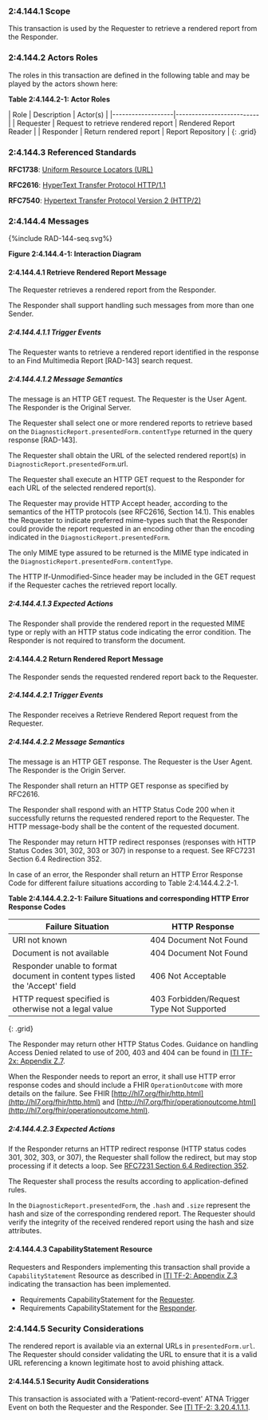 ### 2:4.144.1 Scope

This transaction is used by the Requester to retrieve a rendered report from the Responder.

### 2:4.144.2 Actors Roles

The roles in this transaction are defined in the following table and may be played by the actors shown here:

**Table 2:4.144.2-1: Actor Roles**

| Role      | Description                                   | Actor(s)          |
|-------------------|--------------------------|
| Requester | Request to retrieve rendered report         | Rendered Report Reader    |
| Responder | Return rendered report  | Report Repository |
{: .grid}

### 2:4.144.3 Referenced Standards

**RFC1738**: [Uniform Resource Locators (URL)](http://www.ietf.org/rfc/rfc1738.txt)

**RFC2616**: [HyperText Transfer Protocol HTTP/1.1](http://www.ietf.org/rfc/rfc2616.txt)

**RFC7540**: [Hypertext Transfer Protocol Version 2 (HTTP/2)](https://tools.ietf.org/html/rfc7540)

### 2:4.144.4 Messages

<div>
{%include RAD-144-seq.svg%}
</div>

<div style="clear: left"/>

**Figure 2:4.144.4-1: Interaction Diagram**

#### 2:4.144.4.1 Retrieve Rendered Report Message

The Requester retrieves a rendered report from the Responder.

The Responder shall support handling such messages from more than one Sender. 

##### 2:4.144.4.1.1 Trigger Events

The Requester wants to retrieve a rendered report identified in the response to an Find Multimedia Report [RAD-143] search request.

##### 2:4.144.4.1.2 Message Semantics

The message is an HTTP GET request. The Requester is the User Agent. The Responder is the Original Server.

The Requester shall select one or more rendered reports to retrieve based on the `DiagnosticReport.presentedForm.contentType` returned in the query response [RAD-143].

The Requester shall obtain the URL of the selected rendered report(s) in `DiagnosticReport.presentedForm`.url.

The Requester shall execute an HTTP GET request to the Responder for each URL of the selected rendered report(s).

The Requester may provide HTTP Accept header, according to the semantics of the HTTP protocols (see RFC2616, Section 14.1).  This enables the Requester to indicate preferred mime-types such that the Responder could provide the report requested in an encoding other than the encoding indicated in the `DiagnosticReport.presentedForm`.

The only MIME type assured to be returned is the MIME type indicated in the `DiagnosticReport.presentedForm.contentType`.

The HTTP If-Unmodified-Since header may be included in the GET request if the Requester caches the retrieved report locally.

##### 2:4.144.4.1.3 Expected Actions

The Responder shall provide the rendered report in the requested MIME type or reply with an HTTP status code indicating the error condition. The Responder is not required to transform the document.

#### 2:4.144.4.2 Return Rendered Report Message

The Responder sends the requested rendered report back to the Requester.

##### 2:4.144.4.2.1 Trigger Events

The Responder receives a Retrieve Rendered Report request from the Requester.

##### 2:4.144.4.2.2 Message Semantics

The message is an HTTP GET response. The Requester is the User Agent. The Responder is the Origin Server.

The Responder shall return an HTTP GET response as specified by RFC2616.

The Responder shall respond with an HTTP Status Code 200 when it successfully returns the requested rendered report to the Requester. The HTTP message-body shall be the content of the requested document.

The Responder may return HTTP redirect responses (responses with HTTP Status Codes 301, 302, 303 or 307) in response to a request. See RFC7231 Section 6.4 Redirection 352.

In case of an error, the Responder shall return an HTTP Error Response Code for different failure situations according to Table 2:4.144.4.2.2-1.

**Table 2:4.144.4.2.2-1: Failure Situations and corresponding HTTP Error Response Codes**

|Failure Situation	| HTTP Response |
|-----------|---------------|
|URI not known	| 404 Document Not Found |
|Document is not available	| 404 Document Not Found |
|Responder unable to format document in content types listed the 'Accept' field	| 406 Not Acceptable |
|HTTP request specified is otherwise not a legal value	| 403 Forbidden/Request Type Not Supported |
{: .grid}

The Responder may return other HTTP Status Codes. Guidance on handling Access Denied related to use of 200, 403 and 404 can be found in [ITI TF-2x: Appendix Z.7](https://profiles.ihe.net/ITI/TF/Volume2/ch-Z.html#z.8-mobile-security-considerations).

When the Responder needs to report an error, it shall use HTTP error response codes and should include a FHIR `OperationOutcome` with more details on the failure. See FHIR [http://hl7.org/fhir/http.html](http://hl7.org/fhir/http.html) and [http://hl7.org/fhir/operationoutcome.html](http://hl7.org/fhir/operationoutcome.html). 

##### 2:4.144.4.2.3 Expected Actions

If the Responder returns an HTTP redirect response (HTTP status codes 301, 302, 303, or 307), the Requester shall follow the redirect, but may stop processing if it detects a loop. See [RFC7231 Section 6.4 Redirection 352](https://tools.ietf.org/html/rfc7231#section-6.4).

The Requester shall process the results according to application-defined rules.

In the `DiagnosticReport.presentedForm`, the `.hash` and `.size` represent the hash and size of the corresponding rendered report. The Requester should verify the integrity of the received rendered report using the hash and size attributes.

#### 2:4.144.4.3 CapabilityStatement Resource

Requesters and Responders implementing this transaction shall provide a `CapabilityStatement` Resource as described in [ITI TF-2: Appendix Z.3](https://profiles.ihe.net/ITI/TF/Volume2/ch-Z.html#z.3-capabilitystatement-resource) indicating the transaction has been implemented. 

- Requirements CapabilityStatement for the [Requester](CapabilityStatement-IHE.IMR.ReportReader.html).
- Requirements CapabilityStatement for the [Responder](CapabilityStatement-IHE.IMR.ReportRepository.html).

### 2:4.144.5 Security Considerations

The rendered report is available via an external URLs in `presentedForm.url`. The Requester should consider validating the URL to ensure that it is a valid URL referencing a known legitimate host to avoid phishing attack.

#### 2:4.144.5.1 Security Audit Considerations

This transaction is associated with a 'Patient-record-event' ATNA Trigger Event on both the Requester and the Responder. See [ITI TF-2: 3.20.4.1.1.1](https://profiles.ihe.net/ITI/TF/Volume2/ITI-20.html#3.20.4.1.1.1).
